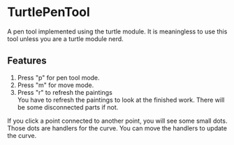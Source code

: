 TurtlePenTool
===
A pen tool implemented using the turtle module. It is meaningless to use this tool unless you are a turtle module nerd.

Features
---
1. Press "p" for pen tool mode.
2. Press "m" for move mode.
3. Press "r" to refresh the paintings \
   You have to refresh the paintings to look at the finished work. There will be some disconnected parts if not.

If you click a point connected to another point, you will see some small dots.
Those dots are handlers for the curve. You can move the handlers to update the curve.
